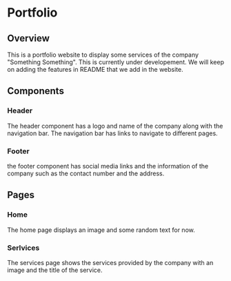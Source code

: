 # Portfolio


## Overview
This is a portfolio website to display some services of the company "Something Something". This is currently under developement.  We will keep on adding the features in README that we add in the website. 

## Components

### Header
The header component has a logo and name of the company along with the navigation bar.  The navigation bar has links to navigate to different pages.


### Footer
the footer component has social media links and the information of the company such as the contact number and the address.

## Pages

### Home
The home page displays an image and some random text for now.

### Serlvices 
The services page shows the services provided by the company with an image and the title of the service.